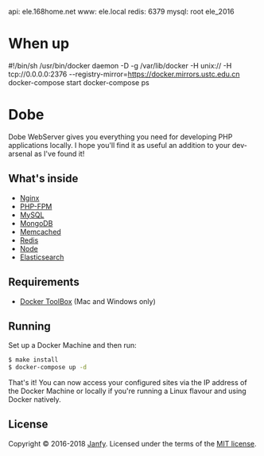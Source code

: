 
api: ele.168home.net
www: ele.local
redis: 6379
mysql: root ele_2016

# When up
#!/bin/sh
/usr/bin/docker daemon -D -g /var/lib/docker -H unix:// -H tcp://0.0.0.0:2376 --registry-mirror=https://docker.mirrors.ustc.edu.cn
docker-compose start
docker-compose ps


# Dobe

Dobe WebServer gives you everything you need for developing PHP applications locally. I hope you'll find it as useful an addition to your dev-arsenal as I've found it!

## What's inside

* [Nginx](http://nginx.org/)
* [PHP-FPM](http://php-fpm.org/)
* [MySQL](http://www.mysql.com/)
* [MongoDB](http://www.mongodb.org/)
* [Memcached](http://memcached.org/)
* [Redis](http://redis.io/)
* [Node](https://nodejs.org/)
* [Elasticsearch](http://www.elasticsearch.org/)

## Requirements

* [Docker ToolBox](https://www.docker.com/docker-toolbox) (Mac and Windows only)

## Running

Set up a Docker Machine and then run:

```sh
$ make install
$ docker-compose up -d
```

That's it! You can now access your configured sites via the IP address of the Docker Machine or locally if you're running a Linux flavour and using Docker natively.

## License

Copyright &copy; 2016-2018 [Janfy](http://github.com/JanfyLiu). Licensed under the terms of the [MIT license](LICENSE.md).
